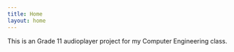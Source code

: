 ```yaml
---
title: Home
layout: home
---
```

This is an Grade 11 audioplayer project for my Computer Engineering class.

